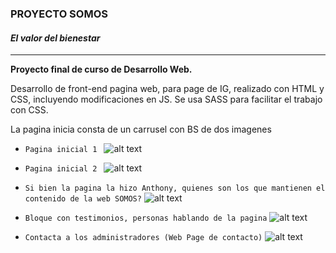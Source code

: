  ### **PROYECTO SOMOS**
 #### ***El valor del bienestar***
----


**Proyecto final de curso de Desarrollo Web.**

Desarrollo de front-end pagina web, para page de IG, realizado con HTML y CSS, incluyendo modificaciones en JS. Se usa SASS para facilitar el trabajo con CSS. 

La pagina inicia consta de un carrusel con BS de dos imagenes

 - `Pagina inicial 1 `
![alt text](https://github.com/anthonyperniah/SomosWeb/blob/master/images/preview/main1.png?raw=true)

 - `Pagina inicial 2 `
![alt text](https://github.com/anthonyperniah/SomosWeb/blob/master/images/preview/main2.png?raw=true)
 - `Si bien la pagina la hizo Anthony, quienes son los que mantienen el contenido de la web SOMOS?`
![alt text](https://github.com/anthonyperniah/SomosWeb/blob/master/images/preview/about.png?raw=true)
 - `Bloque con testimonios, personas hablando de la pagina`
![alt text](https://github.com/anthonyperniah/SomosWeb/blob/master/images/preview/person.png?raw=true)
 - `Contacta a los administradores (Web Page de contacto)`
 ![alt text](https://github.com/anthonyperniah/SomosWeb/blob/master/images/preview/contact.png?raw=true)


